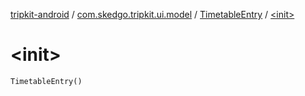 [tripkit-android](../../index.md) / [com.skedgo.tripkit.ui.model](../index.md) / [TimetableEntry](index.md) / [&lt;init&gt;](./-init-.md)

# &lt;init&gt;

`TimetableEntry()`
